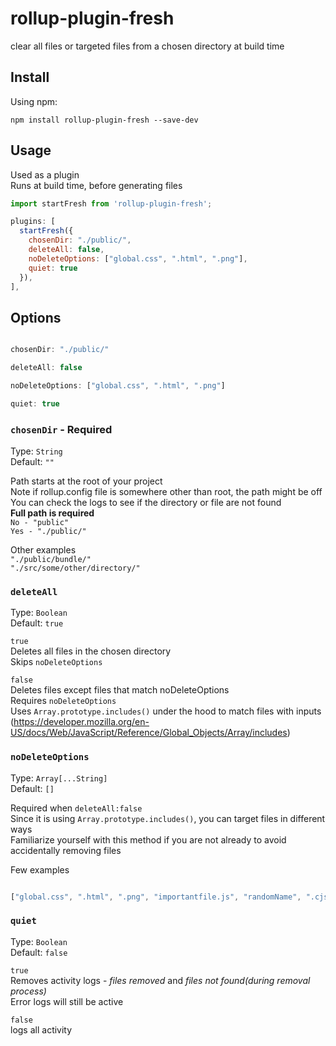# rollup-plugin-fresh
clear all files or targeted files from a chosen directory at build time


## Install

Using npm:

```console
npm install rollup-plugin-fresh --save-dev
```


## Usage

Used as a plugin<br/>
Runs at build time, before generating files

```JavaScript
import startFresh from 'rollup-plugin-fresh';

plugins: [
  startFresh({
    chosenDir: "./public/",
    deleteAll: false,
    noDeleteOptions: ["global.css", ".html", ".png"],
    quiet: true
  }),
],
```


## Options

```javascript

chosenDir: "./public/"

deleteAll: false

noDeleteOptions: ["global.css", ".html", ".png"]

quiet: true

```


### `chosenDir` - **Required**

Type: `String`<br/>
Default: `""`

Path starts at the root of your project<br/>
Note if rollup.config file is somewhere other than root, the path might be off<br/>
You can check the logs to see if the directory or file are not found<br/>
**Full path is required**<br/>
`No - "public"`<br/>
`Yes - "./public/"`

Other examples<br/>
`"./public/bundle/"`<br/>
`"./src/some/other/directory/"`


### `deleteAll`

Type: `Boolean`<br/>
Default: `true`

`true`<br/>
Deletes all files in the chosen directory<br/>
Skips `noDeleteOptions`<br/>

`false`<br/>
Deletes files except files that match noDeleteOptions<br/>
Requires `noDeleteOptions`<br/>
Uses `Array.prototype.includes()` under the hood to match files with inputs<br/>
(https://developer.mozilla.org/en-US/docs/Web/JavaScript/Reference/Global_Objects/Array/includes)


### `noDeleteOptions`

Type: `Array[...String]`<br/>
Default: `[]`

Required when `deleteAll:false`<br/>
Since it is using `Array.prototype.includes()`, you can target files in different ways<br/>
Familiarize yourself with this method if you are not already to avoid accidentally removing files

Few examples
```javascript

["global.css", ".html", ".png", "importantfile.js", "randomName", ".cjs.js"]

```


### `quiet`

Type: `Boolean`<br/>
Default: `false`

`true`<br/>
Removes activity logs - *files removed* and *files not found(during removal process)*<br/>
Error logs will still be active

`false`<br/>
logs all activity
